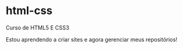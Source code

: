 # html-css
 Curso de HTML5 E CSS3

Estou aprendendo a criar sites e agora gerenciar meus repositórios!